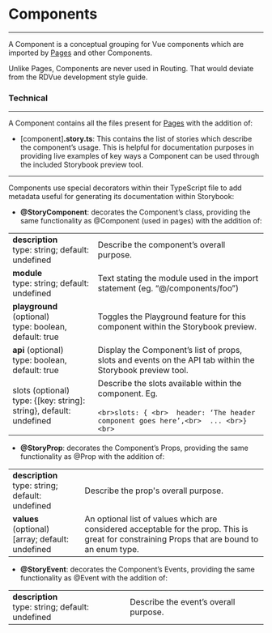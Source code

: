 # Components
--------------

A Component is a conceptual grouping for Vue components which are imported by [Pages](Pages.md) and other Components.

Unlike Pages, Components are never used in Routing. That would deviate from the RDVue development style guide.

### Technical

* * *

A Component contains all the files present for [Pages](Pages.md) with the addition of:

*   \[component\]**.story.ts**: This contains the list of stories which describe the component’s usage. This is helpful for documentation purposes in providing live examples of key ways a Component can be used through the included Storybook preview tool.
    

* * *

Components use special decorators within their TypeScript file to add metadata useful for generating its documentation within Storybook:

*   **@StoryComponent**: decorates the Component’s class, providing the same functionality as @Component (used in pages) with the addition of:
    

|                       |     |
| --------------------- | --- |
| **description**  <br>type: string; default: undefined | Describe the component’s overall purpose. |
| **module**  <br>type: string; default: undefined | Text stating the module used in the import statement (eg. “@/components/foo”) |
| **playground** (optional)  <br>type: boolean, default: true | Toggles the Playground feature for this component within the Storybook preview. |
| **api** (optional)  <br>type: boolean, default: true | Display the Component’s list of props, slots and events on the API tab within the Storybook preview tool. |
| slots (optional)  <br>type: {\[key: string\]: string}, default: undefined | Describe the slots available within the component. Eg.<br><br>```<br>slots: { <br>  header: ‘The header component goes here’,<br>  ... <br>}<br>``` |

*   **@StoryProp**: decorates the Component’s Props, providing the same functionality as @Prop with the addition of:
    

|     |     |
| --- | --- |
| **description**  <br>type: string; default: undefined | Describe the prop's overall purpose. |
| **values** (optional)  <br>\[array; default: undefined | An optional list of values which are considered acceptable for the prop. This is great for constraining Props that are bound to an enum type. |

*   **@StoryEvent**: decorates the Component’s Events, providing the same functionality as @Event with the addition of:
    

|     |     |
| --- | --- |
| **description**  <br>type: string; default: undefined | Describe the event’s overall purpose. |